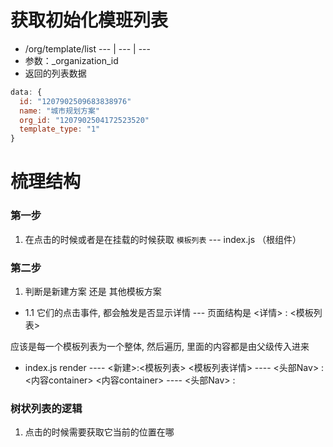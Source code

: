 # 获取初始化模班列表
- /org/template/list
--- | --- | ---
- 参数：_organization_id
- 返回的列表数据
```js
data: {
  id: "1207902509683838976"
  name: "城市规划方案"
  org_id: "1207902504172523520"
  template_type: "1"
}

```

# 梳理结构

### 第一步
1. 在点击的时候或者是在挂载的时候获取 `模板列表` --- index.js （根组件）

### 第二步
1. 判断是新建方案 还是 其他模板方案

 - 1.1 它们的点击事件, 都会触发是否显示详情 --- 页面结构是 <详情> : <模板列表>


应该是每一个模板列表为一个整体, 然后遍历, 里面的内容都是由父级传入进来

+ index.js
render ---- <新建>:<模板列表> 
<模板列表详情> ---- <头部Nav> : <内容container>
<内容container> ---- <头部Nav> : <Tree>

### 树状列表的逻辑

1. 点击的时候需要获取它当前的位置在哪